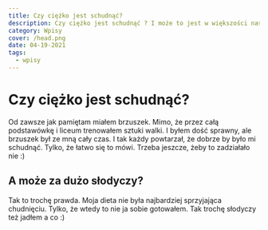 ```yaml
---
title: Czy ciężko jest schudnąć?
description: Czy ciężko jest schudnąć ? I może to jest w większości nasza nie umiejętność dobrego motywoania?
category: Wpisy
cover: /head.png
date: 04-19-2021
tags:
  - wpisy
---
```


# Czy ciężko jest schudnąć?

Od zawsze jak pamiętam miałem brzuszek. Mimo, że przez całą podstawówkę i liceum trenowałem sztuki walki.
I byłem dość sprawny, ale brzuszek był ze mną cały czas. I tak każdy powtarzał, że dobrze by było mi schudnąć.
Tylko, że łatwo się to mówi. Trzeba jeszcze, żeby to zadziałało nie :)

## A może za dużo słodyczy?

Tak to trochę prawda. Moja dieta nie była najbardziej sprzyjająca chudnięciu. Tylko, że wtedy to nie ja sobie gotowałem.
Tak trochę słodyczy też jadłem a co :)
